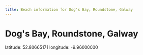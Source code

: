 ```yaml
---
title: Beach information for Dog's Bay, Roundstone, Galway
---
```

# Dog's Bay, Roundstone, Galway 

<div class="location-info">latitude: 52.80665171 longitude: -9.96000000</div>
<div></div>